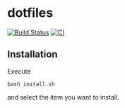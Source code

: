 # dotfiles

[![Build Status](https://travis-ci.org/haomingw/dotfiles.svg?branch=master)](https://travis-ci.org/haomingw/dotfiles)
[![CI](https://github.com/haomingw/dotfiles/workflows/CI/badge.svg)](https://github.com/haomingw/dotfiles/actions?query=workflow%3ACI)

## Installation
Execute

    bash install.sh

and select the item you want to install.
